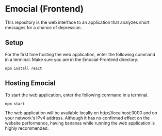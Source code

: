 Emocial (Frontend)
=======
This repository is the web interface to an application that analyzes short messages for a chance of depression.

Setup
-----------
For the first time hosting the web application, enter the following command in a terminal. Make sure you are in the Emocial-Frontend directory.

```
npm install react
```

Hosting Emocial
-----------
To start the web application, enter the following command in a terminal.

```
npm start
```

The web application will be available locally on http://localhost:3000 and on your network's IPv4 address.
Although it has no confirmed effect on the website performance, having bananas while running the web application is highly recommended.